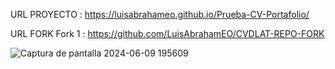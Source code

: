 URL PROYECTO : https://luisabrahameo.github.io/Prueba-CV-Portafolio/


URL FORK
Fork 1 : https://github.com/LuisAbrahamEO/CVDLAT-REPO-FORK

![Captura de pantalla 2024-06-09 195609](https://github.com/LuisAbrahamEO/Prueba-CV-Portafolio/assets/94147062/da480281-2c5a-4eaf-998e-4fe77cfd8842)
